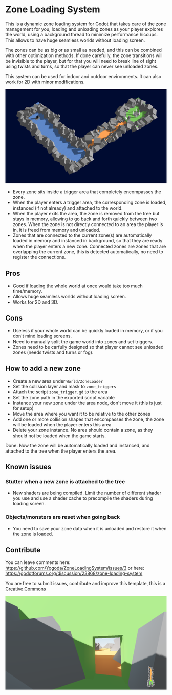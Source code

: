 # Zone Loading System

This is a dynamic zone loading system for Godot that takes care of the zone management for you, loading and unloading zones as your player explores the world, using a background thread to minimize performance hiccups. This allows to have huge seamless worlds without loading screen.

The zones can be as big or as small as needed, and this can be combined with other optimization methods. If done carefully, the zone transitions will be invisible to the player, but for that you will need to break line of sight using twists and turns, so that the player can never see unloaded zones.

This system can be used for indoor and outdoor environments. It can also work for 2D with minor modifications.

![Test image](screenshots/world.png)

- Every zone sits inside a trigger area that completely encompasses the zone.
- When the player enters a trigger area, the corresponding zone is loaded, instanced (if not already) and attached to the world.
- When the player exits the area, the zone is removed from the tree but stays in memory, allowing to go back and forth quickly between two zones. When the zone is not directly connected to an area the player is in, it is freed from memory and unloaded.
- Zones that are connected to the current zone(s) are automatically loaded in memory and instanced in background, so that they are ready when the player enters a new zone. Connected zones are zones that are overlapping the current zone, this is detected automatically, no need to register the connections.

## Pros
- Good if loading the whole world at once would take too much time/memory.
- Allows huge seamless worlds without loading screen.
- Works for 2D and 3D.

## Cons
- Useless if your whole world can be quickly loaded in memory, or if you don't mind loading screens.
- Need to manually split the game world into zones and set triggers.
- Zones need to be carfully designed so that player cannot see unloaded zones (needs twists and turns or fog).

## How to add a new zone

- Create a new area under `World/ZoneLoader`
- Set the collision layer and mask to `zone_triggers`
- Attach the script `zone_trigger.gd` to the area
- Set the zone path in the exported script variable
- Instance your new zone under the area node, don't move it (this is just for setup)
- Move the area where you want it to be relative to the other zones
- Add one or more collision shapes that encompasses the zone, the zone will be loaded when the player enters this area
- Delete your zone instance. No area should contain a zone, as they should not be loaded when the game starts.

Done. Now the zone will be automatically loaded and instanced, and attached to the tree when the player enters the area.

## Known issues

### Stutter when a new zone is attached to the tree
- New shaders are being compiled. Limit the number of different shader you use and use a shader cache to precompile the shaders during loading screen.

### Objects/monsters are reset when going back
- You need to save your zone data when it is unloaded and restore it when the zone is loaded.

## Contribute

You can leave comments here: https://github.com/Yogoda/ZoneLoadingSystem/issues/3 or here: https://godotforums.org/discussion/23868/zone-loading-system

You are free to submit issues, contribute and improve this template, this is a [Creative Commons](https://creativecommons.org/publicdomain/zero/1.0/)

![Test image](screenshots/demo.png)
